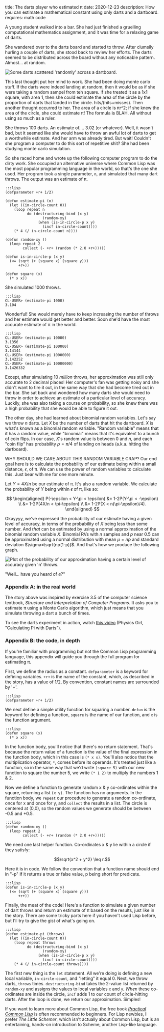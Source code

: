 title: The darts player who estimated π
date: 2020-12-23
description: How you can estimate a mathematical constant using only darts and a dartboard.
requires: math code

A young student walked into a bar. She had just finished a gruelling computational mathematics assignment, and it was time for a relaxing game of darts.

She wandered over to the darts board and started to throw. After clumsily hurling a couple of darts, she stood back to review her efforts. The darts seemed to be distributed across the board without any noticeable pattern. Almost... at random.

<img src="{{ url_for('static', filename='img/darts/board.png') }}"
     alt="Some darts scattered 'randomly' across a dartboard."
     class="centered">

This last thought put her mind to work. She had been doing monte carlo stuff. If the darts were indeed landing at random, then it would be as if she were taking a random sampel from teh square. If she treated it as a 1x1 square, with area 1, then she could estimate the area of the circle by the proportion of darts that landed in the circle. hits/(hits+misses). Then another thought occurred to her. The area of a circle is πr^2; if she knew the area of the circle, she could estimate π! The formula is BLAH. All without using so much as a ruler.

She throws 100 darts. An estimate of.... 3.02 (or whatever). Well, it wasn't bad, but it seemed like she would have to throw an awful lot of darts to get a worthwhile estimate. And her arm was already tired. But wait! Couldn't she program a computer to do this sort of repetitive shit? She had been studying monte carlo simulation.

So she raced home and wrote up the following computer program to do the dirty work. She occupied an alternative universe where Common Lisp was the most popular programming language in the world, so that's the one she used. Her program took a single parameter, `n`, and simulated that many dart throws. The output was an estimate of π.

    :::lisp
    (defparameter +r+ 1/2)

    (defun estimate-pi (n)
      (let ((in-circle-count 0))
        (loop repeat n
              do (destructuring-bind (x y)
                     (random-xy)
                   (when (is-in-circle-p x y)
                     (incf in-circle-count))))
        (* 4 (/ in-circle-count n))))

    (defun random-xy ()
      (loop repeat 2
            collect (- +r+ (random (* 2.0 +r+)))))

    (defun is-in-circle-p (x y)
      (<= (sqrt (+ (square x) (square y)))
          +r+))

    (defun square (x)
      (* x x))

She simulated 1000 throws.

    :::lisp
    CL-USER> (estimate-pi 1000)
    3.104

Wonderful! She would merely have to keep increasing the number of throws and her estimate would get better and better. Soon she'd have the most accurate estimate of π in the world.

    :::lisp
    CL-USER> (estimate-pi 10000)
    3.1356
    CL-USER> (estimate-pi 100000)
    3.14144
    CL-USER> (estimate-pi 1000000)
    3.142252
    CL-USER> (estimate-pi 10000000)
    3.1426332

Except, after simulating 10 *million* throws, her approximation was still only accurate to 2 decimal places! Her computer's fan was getting noisy and she didn't want to tire it out, in the same way that she had become tired out in the bar. She sat back and wondered how many darts she would need to throw in order to achieve an estimate of a particular level of accuracy. Luckily, she was also taking a course on probability, so she knew there was a high probability that she would be able to figure it out.

The other day, she had learned about binomial random variables. Let's say we throw $n$ darts. Let $X$ be the number of darts that hit the dartboard. $X$ is what's known as a binomial random variable. "Random variable" means that it has a random value, while "binomial" means that it's equivalent to a bunch of coin flips. In our case, $X$'s random value is between 0 and $n$, and each "coin flip" has probability $p=\pi/4$ of landing on heads (a.k.a. hitting the dartboard).

WHY SHOULD WE CARE ABOUT THIS RANDOM VARIABLE CRAP? Our end goal here is to calculate the probability of our estimate being within a small distance, $\epsilon$, of π. We can use the power of random variables to calculate this. Just bear with me for one more minute.

Let $Y=4X/n$ be our estimate of π. It's also a random variable. We calculate the probability of $Y$ being within $\epsilon$ of π, like so:

$$
\begin{aligned}
P(-\epsilon < Y-\pi < \epsilon) &= 1-2P(Y-\pi < -\epsilon) \\
&= 1-2P(4X/n < \pi-\epsilon) \\
&= 1-2P(X < n(\pi-\epsilon)/4).
\end{aligned}
$$

Okayyyy, we've expressed the probability of our estimate having a given level of accuracy, in terms of the probability of $X$ being less than some number. And *that* can be estimated by using a normal approximation of the binomial random variable $X$. Binomial RVs with $n$ samples and $p$ near 0.5 can be approximated using a normal distribution with mean $\mu=np$ and standard deviation $\sigma=\sqrt{np(1-p)}$. And that's how we produce the following graph.

<img src="{{ url_for('static', filename='img/darts/graph.png') }}"
     alt="Plot of the probability of our approximation having a certain level of accuracy given 'n' throws."
     class="centered">


"Well... have you heard of *e*?"

### Appendix A: in the real world
The story above was inspired by exercise 3.5 of the computer science textbook, *Structure and Interpretation of Computer Programs*. It asks you to estimate π using a Monte Carlo algorithm, which just means that you simulate throwing a dart a bunch of times.

To see the darts experiment in action, watch [this video](https://www.youtube.com/watch?v=M34TO71SKGk) (Physics Girl, "Calculating Pi with Darts").

### Appendix B: the code, in depth
If you're familiar with programming but not the Common Lisp programming language, this appendix will guide you through the full program for estimating π.

First, we define the radius as a constant. `defparameter` is a keyword for defining variables. `+r+` is the name of the constant, which, as described in the story, has a value of 1/2. By convention, constant names are surrounded by '+'.

    :::lisp
    (defparameter +r+ 1/2)

We next define a simple utility function for squaring a number. `defun` is the keyword for defining a function, `square` is the name of our function, and `x` is the function argument. 

    :::lisp
    (defun square (x)
      (* x x))

In the function body, you'll notice that there's no return statement. That's because the return value of a function is the value of the final expression in the function body, which in this case is `(* x x)`. You'll also notice that the multiplication operator, `*`, comes before its operands. It's treated just like a function, so in the same way that we'd write `(square 5)` with our new function to square the number 5, we write `(* 1 2)` to multiply the numbers 1 & 2.

Now we define a function to generate random x & y co-ordinates within the square, returning a list `(x y)`. The function has no arguments. In the function body, we `repeat` our procedure to generate a random co-ordinate, once for x and once for y, and `collect` the results in a list. The circle is centered at (0,0), so the random values we generate should be between -0.5 and +0.5.

    :::lisp
    (defun random-xy ()
      (loop repeat 2
            collect (- +r+ (random (* 2.0 +r+)))))

We need one last helper function. Co-ordinates x & y lie within a circle if they satisfy:

$$\sqrt{x^2 + y^2} \leq r.$$

Here it is in code. We follow the convention that a function name should end in "-p" if it returns a true or false value, p being short for predicate.

    :::lisp
    (defun is-in-circle-p (x y)
      (<= (sqrt (+ (square x) (square y)))
          +r+))

Finally, the meat of the code! Here's a function to simulate a given number of dart throws and return an estimate of π based on the results, just like in the story. There are some tricky parts here if you haven't used Lisp before, but I'll try to give the gist of what's going on.

    :::lisp
    (defun estimate-pi (throws)
      (let ((in-circle-count 0))
        (loop repeat throws
              do (destructuring-bind (x y)
                     (random-xy)
                   (when (is-in-circle-p x y)
                     (incf in-circle-count))))
        (* 4 (/ in-circle-count throws))))

The first new thing is the `let` statement. All we're doing is defining a new local variable, `in-circle-count`, and "letting" it equal 0. Next, we throw darts, `throws` times. `destructuring-bind` takes the 2-value list returned by `random-xy` and assigns the values to local variables `x` and `y`. *When* these co-ordinates are inside the circle, `incf` adds 1 to our count of circle-hitting darts. After the loop is done, we return our approximation. Simples!

If you want to learn more about Common Lisp, the free book [*Practical Common Lisp*](http://www.gigamonkeys.com/book/) is often recommended to beginners. For Lisp newbies, I prefer *The Little Schemer*, which isn't actually about Common Lisp, but is an entertaining, hands-on introduction to Scheme, another Lisp-like language.
